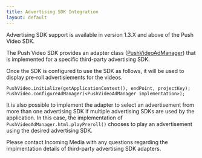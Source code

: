 ```yaml
---
title: Advertising SDK Integration
layout: default 
---
```


Advertising SDK support is available in version 1.3.X and above of the Push Video SDK.

The Push Video SDK provides an adapter class ([PushVideoAdManager](http://incoming-inc.github.io/android-template-app/apidocs-1.4/com/incoming/pvnsdk/PushVideoAdManager.html)) that is implemented for a specific third-party advertising SDK. 

Once the SDK is configured to use the SDK as follows, it will be used to display pre-roll advertisiements for the videos.

    PushVideo.initialize(getApplicationContext(), endPoint, projectKey);
    PushVideo.configureAdManager(<PushVideoAdManager implementation>);

It is also possible to implement the adapter to select an advertisement from more than one advertising SDK if multiple advertising SDKs are used by the application. In this case, the implementation of 
`PushVideoAdManager.html.playPreroll()` chooses to play an advertisement using the desired advertising SDK.


Please contact Incoming Media with any questions regarding the implmentation details of third-party advertising SDK adapters.



